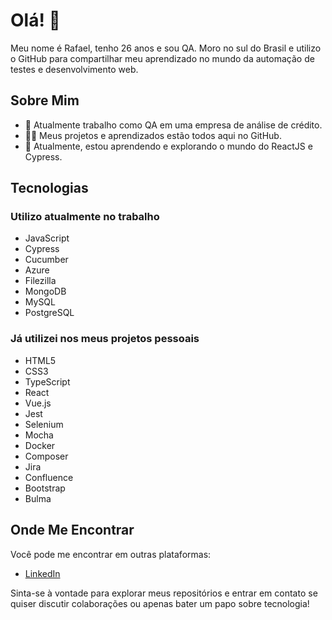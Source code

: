 # Olá! 👋

Meu nome é Rafael, tenho 26 anos e sou QA. Moro no sul do Brasil e utilizo o GitHub para compartilhar meu aprendizado no mundo da automação de testes e desenvolvimento web.

## Sobre Mim

- 🔭 Atualmente trabalho como QA em uma empresa de análise de crédito.
- 👨‍💻 Meus projetos e aprendizados estão todos aqui no GitHub.
- 🌱 Atualmente, estou aprendendo e explorando o mundo do ReactJS e Cypress.

## Tecnologias

### Utilizo atualmente no trabalho

- JavaScript
- Cypress
- Cucumber
- Azure
- Filezilla
- MongoDB
- MySQL
- PostgreSQL

### Já utilizei nos meus projetos pessoais

- HTML5
- CSS3
- TypeScript
- React
- Vue.js
- Jest
- Selenium
- Mocha
- Docker
- Composer
- Jira
- Confluence
- Bootstrap
- Bulma

## Onde Me Encontrar

Você pode me encontrar em outras plataformas:

- [LinkedIn](https://www.linkedin.com/in/rafaelrabelodasilva/)

Sinta-se à vontade para explorar meus repositórios e entrar em contato se quiser discutir colaborações ou apenas bater um papo sobre tecnologia!

